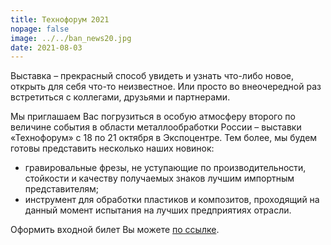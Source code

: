 ```yaml
---
title: Технофорум 2021
nopage: false
image: ../../ban_news20.jpg
date: 2021-08-03
---
```

Выставка – прекрасный способ увидеть и узнать что-либо новое, открыть для себя что-то неизвестное. Или просто во внеочередной раз встретиться с коллегами, друзьями и партнерами. 

Мы приглашаем Вас погрузиться в особую атмосферу второго по величине события в области металлообработки России – выставки «Технофорум» с 18 по 21 октября в Экспоцентре.
Тем более, мы будем готовы представить несколько наших новинок:
- гравировальные фрезы, не уступающие по производительности, стойкости и качеству получаемых знаков лучшим импортным представителям;
- инструмент для обработки пластиков и композитов, проходящий на данный момент испытания на лучших предприятиях отрасли.

Оформить входной билет Вы можете [по ссылке](https://www.technoforum-expo.ru/ru/visitors/ticket).